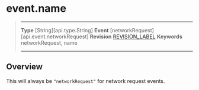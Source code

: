 # event.name

> --------------------- ------------------------------------------------------------------------------------------
> __Type__              [String][api.type.String]
> __Event__             [networkRequest][api.event.networkRequest]
> __Revision__          [REVISION_LABEL](REVISION_URL)
> __Keywords__          networkRequest, name
> --------------------- ------------------------------------------------------------------------------------------

## Overview

This will always be `"networkRequest"` for network request events.
